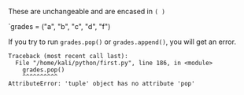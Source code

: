 These are unchangeable and are encased in `( )`

`grades = ("a", "b", "c", "d", "f")

If you try to run `grades.pop()` or `grades.append()`, you will get an error.

```
Traceback (most recent call last):
  File "/home/kali/python/first.py", line 186, in <module>
    grades.pop()
    ^^^^^^^^^^
AttributeError: 'tuple' object has no attribute 'pop'
```
